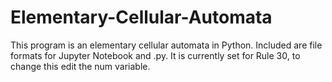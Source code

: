 # Elementary-Cellular-Automata

This program is an elementary cellular automata in Python. Included are file formats for Jupyter Notebook and .py.
It is currently set for Rule 30, to change this edit the num variable.
